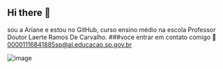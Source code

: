 ## Hi there 👋 
sou a Ariane e estou no GitHub,
curso ensino médio na escola Professor Doutor Laerte Ramos De Carvalho.
###voce entrar em contato comigo 📧
00001116841885sp@al.educacao.sp.gov.br

![image](https://github.com/riris03/riris03/assets/171578445/90d5cdb4-8bc5-4ec5-862b-3efe635f999d)
